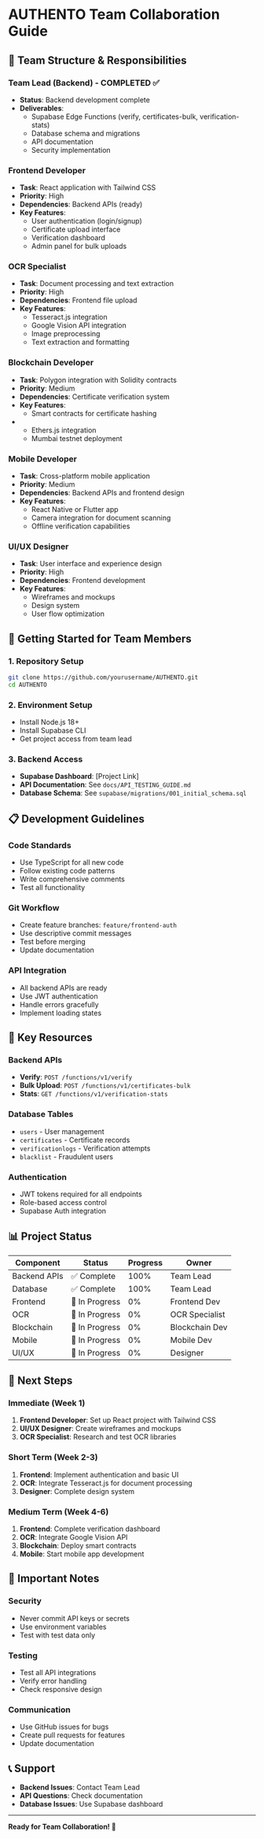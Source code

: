 # AUTHENTO Team Collaboration Guide

## 👥 Team Structure & Responsibilities

### **Team Lead (Backend) - COMPLETED ✅**
- **Status**: Backend development complete
- **Deliverables**: 
  - Supabase Edge Functions (verify, certificates-bulk, verification-stats)
  - Database schema and migrations
  - API documentation
  - Security implementation

### **Frontend Developer**
- **Task**: React application with Tailwind CSS
- **Priority**: High
- **Dependencies**: Backend APIs (ready)
- **Key Features**:
  - User authentication (login/signup)
  - Certificate upload interface
  - Verification dashboard
  - Admin panel for bulk uploads

### **OCR Specialist**
- **Task**: Document processing and text extraction
- **Priority**: High
- **Dependencies**: Frontend file upload
- **Key Features**:
  - Tesseract.js integration
  - Google Vision API integration
  - Image preprocessing
  - Text extraction and formatting

### **Blockchain Developer**
- **Task**: Polygon integration with Solidity contracts
- **Priority**: Medium
- **Dependencies**: Certificate verification system
- **Key Features**:
  - Smart contracts for certificate hashing
- - Ethers.js integration
  - Mumbai testnet deployment

### **Mobile Developer**
- **Task**: Cross-platform mobile application
- **Priority**: Medium
- **Dependencies**: Backend APIs and frontend design
- **Key Features**:
  - React Native or Flutter app
  - Camera integration for document scanning
  - Offline verification capabilities

### **UI/UX Designer**
- **Task**: User interface and experience design
- **Priority**: High
- **Dependencies**: Frontend development
- **Key Features**:
  - Wireframes and mockups
  - Design system
  - User flow optimization

## 🚀 Getting Started for Team Members

### **1. Repository Setup**
```bash
git clone https://github.com/yourusername/AUTHENTO.git
cd AUTHENTO
```

### **2. Environment Setup**
- Install Node.js 18+
- Install Supabase CLI
- Get project access from team lead

### **3. Backend Access**
- **Supabase Dashboard**: [Project Link]
- **API Documentation**: See `docs/API_TESTING_GUIDE.md`
- **Database Schema**: See `supabase/migrations/001_initial_schema.sql`

## 📋 Development Guidelines

### **Code Standards**
- Use TypeScript for all new code
- Follow existing code patterns
- Write comprehensive comments
- Test all functionality

### **Git Workflow**
- Create feature branches: `feature/frontend-auth`
- Use descriptive commit messages
- Test before merging
- Update documentation

### **API Integration**
- All backend APIs are ready
- Use JWT authentication
- Handle errors gracefully
- Implement loading states

## 🔗 Key Resources

### **Backend APIs**
- **Verify**: `POST /functions/v1/verify`
- **Bulk Upload**: `POST /functions/v1/certificates-bulk`
- **Stats**: `GET /functions/v1/verification-stats`

### **Database Tables**
- `users` - User management
- `certificates` - Certificate records
- `verificationlogs` - Verification attempts
- `blacklist` - Fraudulent users

### **Authentication**
- JWT tokens required for all endpoints
- Role-based access control
- Supabase Auth integration

## 📊 Project Status

| Component | Status | Progress | Owner |
|-----------|--------|----------|-------|
| Backend APIs | ✅ Complete | 100% | Team Lead |
| Database | ✅ Complete | 100% | Team Lead |
| Frontend | 🔄 In Progress | 0% | Frontend Dev |
| OCR | 🔄 In Progress | 0% | OCR Specialist |
| Blockchain | 🔄 In Progress | 0% | Blockchain Dev |
| Mobile | 🔄 In Progress | 0% | Mobile Dev |
| UI/UX | 🔄 In Progress | 0% | Designer |

## 🎯 Next Steps

### **Immediate (Week 1)**
1. **Frontend Developer**: Set up React project with Tailwind CSS
2. **UI/UX Designer**: Create wireframes and mockups
3. **OCR Specialist**: Research and test OCR libraries

### **Short Term (Week 2-3)**
1. **Frontend**: Implement authentication and basic UI
2. **OCR**: Integrate Tesseract.js for document processing
3. **Designer**: Complete design system

### **Medium Term (Week 4-6)**
1. **Frontend**: Complete verification dashboard
2. **OCR**: Integrate Google Vision API
3. **Blockchain**: Deploy smart contracts
4. **Mobile**: Start mobile app development

## 🚨 Important Notes

### **Security**
- Never commit API keys or secrets
- Use environment variables
- Test with test data only

### **Testing**
- Test all API integrations
- Verify error handling
- Check responsive design

### **Communication**
- Use GitHub issues for bugs
- Create pull requests for features
- Update documentation

## 📞 Support

- **Backend Issues**: Contact Team Lead
- **API Questions**: Check documentation
- **Database Issues**: Use Supabase dashboard

---

**Ready for Team Collaboration! 🚀**
